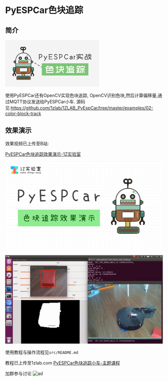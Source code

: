# PyESPCar色块追踪



## 简介

![pyespcar tracker](./image/小车色块追踪.png)

使用PyESPCar还有OpenCV实现色块追踪, OpenCV识别色块,然后计算偏移量,通过MQTT协议发送给PyESPCar小车. 源码见:https://github.com/1zlab/1ZLAB_PyEspCar/tree/master/examples/02-color-block-track



## 效果演示

效果视频已上传至B站:

[PyESPCar色块追踪效果演示-1Z实验室](https://www.bilibili.com/video/av33370828)

![色块追踪-片头.png](./image/色块追踪-片头.png)

![color block](./image/pyespcar_color_block_track.png)




使用教程与操作流程见`src/README.md`

教程已上传至1zlab.com
[PyESPCar色块追踪小车-主题课程](http://www.1zlab.com/book/opencv-color-track-car-pyespcar/)


加群参与讨论
![ad](https://upload-images.jianshu.io/upload_images/1199728-b57eb90afb54f4f8.PNG?imageMogr2/auto-orient/strip%7CimageView2/2/w/1000)